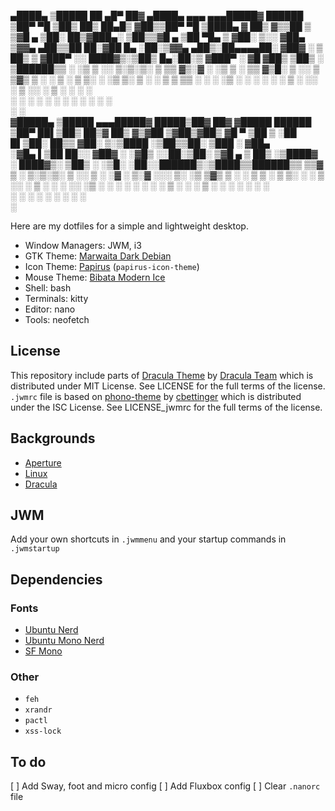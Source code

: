  ▄████▄   ▒█████   ██ ▄█▀ ██▓ ▄████▄   ▄▄▄     ▄▄▄█████▓  ██████ 
▒██▀ ▀█  ▒██▒  ██▒ ██▄█▒ ▓██▒▒██▀ ▀█  ▒████▄   ▓  ██▒ ▓▒▒██    ▒ 
▒▓█    ▄ ▒██░  ██▒▓███▄░ ▒██▒▒▓█    ▄ ▒██  ▀█▄ ▒ ▓██░ ▒░░ ▓██▄   
▒▓▓▄ ▄██▒▒██   ██░▓██ █▄ ░██░▒▓▓▄ ▄██▒░██▄▄▄▄██░ ▓██▓ ░   ▒   ██▒
▒ ▓███▀ ░░ ████▓▒░▒██▒ █▄░██░▒ ▓███▀ ░ ▓█   ▓██▒ ▒██▒ ░ ▒██████▒▒
░ ░▒ ▒  ░░ ▒░▒░▒░ ▒ ▒▒ ▓▒░▓  ░ ░▒ ▒  ░ ▒▒   ▓▒█░ ▒ ░░   ▒ ▒▓▒ ▒ ░
  ░  ▒     ░ ▒ ▒░ ░ ░▒ ▒░ ▒ ░  ░  ▒     ▒   ▒▒ ░   ░    ░ ░▒  ░ ░
░        ░ ░ ░ ▒  ░ ░░ ░  ▒ ░░          ░   ▒    ░      ░  ░  ░  
░ ░          ░ ░  ░  ░    ░  ░ ░            ░  ░              ░  
░                            ░                                   
▓█████▄  ▒█████  ▄▄▄█████▓  █████▒██▓ ██▓    ▓█████   ██████ 
▒██▀ ██▌▒██▒  ██▒▓  ██▒ ▓▒▓██   ▒▓██▒▓██▒    ▓█   ▀ ▒██    ▒ 
░██   █▌▒██░  ██▒▒ ▓██░ ▒░▒████ ░▒██▒▒██░    ▒███   ░ ▓██▄   
░▓█▄   ▌▒██   ██░░ ▓██▓ ░ ░▓█▒  ░░██░▒██░    ▒▓█  ▄   ▒   ██▒
░▒████▓ ░ ████▓▒░  ▒██▒ ░ ░▒█░   ░██░░██████▒░▒████▒▒██████▒▒
 ▒▒▓  ▒ ░ ▒░▒░▒░   ▒ ░░    ▒ ░   ░▓  ░ ▒░▓  ░░░ ▒░ ░▒ ▒▓▒ ▒ ░
 ░ ▒  ▒   ░ ▒ ▒░     ░     ░      ▒ ░░ ░ ▒  ░ ░ ░  ░░ ░▒  ░ ░
 ░ ░  ░ ░ ░ ░ ▒    ░       ░ ░    ▒ ░  ░ ░      ░   ░  ░  ░  
   ░        ░ ░                   ░      ░  ░   ░  ░      ░  
 ░  

Here are my dotfiles for a simple and lightweight desktop.

- Window Managers: JWM, i3
- GTK Theme: [Marwaita Dark Debian](https://github.com/darkomarko42/Marwaita-Debian)
- Icon Theme: [Papirus](https://www.pling.com/p/1166289) (`papirus-icon-theme`)
- Mouse Theme: [Bibata Modern Ice](https://www.pling.com/p/1197198)
- Shell: bash
- Terminals: kitty
- Editor: nano
- Tools: neofetch

## License
This repository include parts of [Dracula Theme](https://github.com/dracula/dracula-theme.git) by [Dracula Team](https://github.com/dracula) which is distributed under MIT License. See LICENSE for the full terms of the license.  
`.jwmrc` file is based on [phono-theme](https://github.com/cbettinger/phono-theme) by [cbettinger](https://github.com/cbettinger/) which is distributed under the ISC License. See LICENSE_jwmrc for the full terms of the license.

## Backgrounds
- [Aperture](https://wallup.net/wp-content/uploads/2016/05/27/482-Aperture_Laboratories-Portal.jpg)
- [Linux](https://images.hdqwalls.com/download/tux-penguin-4k-3z-2560x1440.jpg)
- [Dracula](https://raw.githubusercontent.com/dracula/wallpaper/master/first-collection/void.png)

## JWM
Add your own shortcuts in `.jwmmenu` and your startup commands in `.jwmstartup`

## Dependencies
### Fonts
- [Ubuntu Nerd](https://github.com/ryanoasis/nerd-fonts/tree/master/patched-fonts/Ubuntu)
- [Ubuntu Mono Nerd](https://github.com/ryanoasis/nerd-fonts/tree/master/patched-fonts/UbuntuMono)
- [SF Mono](https://developer.apple.com/fonts/)

### Other
- `feh`
- `xrandr`
- `pactl`
- `xss-lock`

## To do
[ ] Add Sway, foot and micro config
[ ] Add Fluxbox config
[ ] Clear `.nanorc` file 
